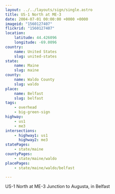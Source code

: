 ```yaml
---
layout: ../../layouts/sign/single.astro
title: US-1 North at ME-3
date: 2004-07-01 00:00:00 +0000 +0000
imageid: "1560127407"
flickrid: "1560127407"
location:
    latitude: 44.426096
    longitude: -69.0096
country:
    name: United States
    slug: united-states
state:
    name: Maine
    slug: maine
county:
    name: Waldo County
    slug: waldo
place:
    name: Belfast
    slug: belfast
tags:
    - overhead
    - big-green-sign
highway:
    - us1
    - me3
intersections:
    - highway1: us1
      highway2: me3
statePages:
    - state/maine
countyPages:
    - state/maine/waldo
placePages:
    - state/maine/waldo/belfast

---
```

US-1 North at ME-3 Junction to Augusta, in Belfast